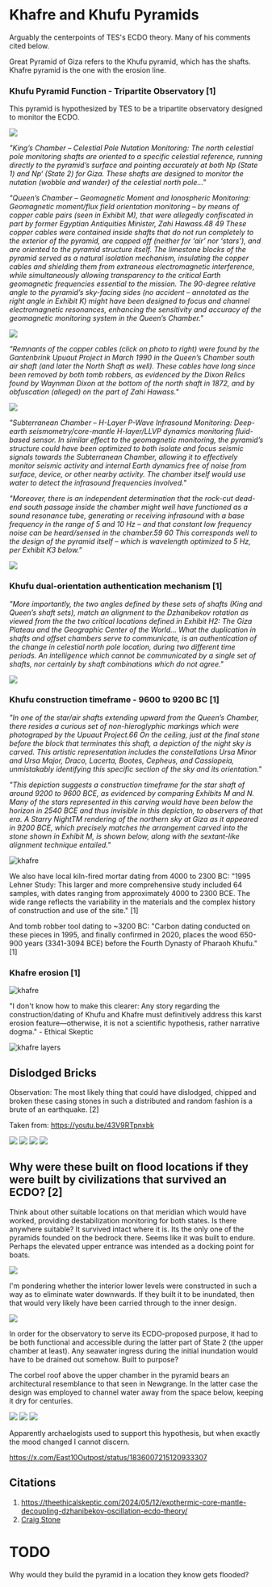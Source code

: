 # Khafre and Khufu Pyramids

Arguably the centerpoints of TES's ECDO theory. Many of his comments cited below.

Great Pyramid of Giza refers to the Khufu pyramid, which has the shafts. Khafre pyramid is the one with the erosion line.

### Khufu Pyramid Function - Tripartite Observatory [1]

This pyramid is hypothesized by TES to be a tripartite observatory designed to monitor the ECDO.

![](img/khufu-tri.webp)

*"King’s Chamber – Celestial Pole Nutation Monitoring: The north celestial pole monitoring shafts are oriented to a specific celestial reference, running directly to the pyramid’s surface and pointing accurately at both Np (State 1) and Np‘ (State 2) for Giza. These shafts are designed to monitor the nutation (wobble and wander) of the celestial north pole..."*

*"Queen’s Chamber – Geomagnetic Moment and Ionospheric Monitoring: Geomagnetic moment/flux field orientation monitoring – by means of copper cable pairs (seen in Exhibit M), that were allegedly confiscated in part by former Egyptian Antiquities Minister, Zahi Hawass.48 49 These copper cables were contained inside shafts that do not run completely to the exterior of the pyramid, are capped off (neither for ‘air’ nor ‘stars’), and are oriented to the pyramid structure itself. The limestone blocks of the pyramid served as a natural isolation mechanism, insulating the copper cables and shielding them from extraneous electromagnetic interference, while simultaneously allowing transparency to the critical Earth geomagnetic frequencies essential to the mission. The 90-degree relative angle to the pyramid’s sky-facing sides (no accident – annotated as the right angle in Exhibit K) might have been designed to focus and channel electromagnetic resonances, enhancing the sensitivity and accuracy of the geomagnetic monitoring system in the Queen’s Chamber."*

![](img/khufu-queen.webp)

*"Remnants of the copper cables (click on photo to right) were found by the Gantenbrink Upuaut Project in March 1990 in the Queen’s Chamber south air shaft (and later the North Shaft as well). These cables have long since been removed by both tomb robbers, as evidenced by the Dixon Relics found by Waynman Dixon at the bottom of the north shaft in 1872, and by obfuscation (alleged) on the part of Zahi Hawass."*

![](img/queen-cables.webp)

*"Subterranean Chamber – H-Layer P-Wave Infrasound Monitoring: Deep-earth seismometry/core-mantle H-layer/LLVP dynamics monitoring fluid-based sensor. In similar effect to the geomagnetic monitoring, the pyramid’s structure could have been optimized to both isolate and focus seismic signals towards the Subterranean Chamber, allowing it to effectively monitor seismic activity and internal Earth dynamics free of noise from surface, device, or other nearby activity. The chamber itself would use water to detect the infrasound frequencies involved."*

*"Moreover, there is an independent determination that the rock-cut dead-end south passage inside the chamber might well have functioned as a sound resonance tube, generating or receiving infrasound with a base frequency in the range of 5 and 10 Hz – and that constant low frequency noise can be heard/sensed in the chamber.59 60 This corresponds well to the design of the pyramid itself – which is wavelength optimized to 5 Hz, per Exhibit K3 below."*

![](img/khufu-3.webp)

### Khufu dual-orientation authentication mechanism [1]

*"More importantly, the two angles defined by these sets of shafts (King and Queen’s shaft sets), match an alignment to the Dzhanibekov rotation as viewed from the the two critical locations defined in Exhibit H2: The Giza Plateau and the Geographic Center of the World... What the duplication in shafts and offset chambers serve to communicate, is an authentication of the change in celestial north pole location, during two different time periods. An intelligence which cannot be communicated by a single set of shafts, nor certainly by shaft combinations which do not agree."*

![](img/khafre-shafts.jpg)

### Khufu construction timeframe - 9600 to 9200 BC [1]

*"In one of the star/air shafts extending upward from the Queen’s Chamber, there resides a curious set of non-hieroglyphic markings which were photograped by the Upuaut Project.66 On the ceiling, just at the final stone before the block that terminates this shaft, a depiction of the night sky is carved. This artistic representation includes the constellations Ursa Minor and Ursa Major, Draco, Lacerta, Bootes, Cepheus, and Cassiopeia, unmistakably identifying this specific section of the sky and its orientation."*

*"This depiction suggests a construction timeframe for the star shaft of around 9200 to 9600 BCE, as evidenced by comparing Exhibits M and N. Many of the stars represented in this carving would have been below the horizon in 2540 BCE and thus invisible in this depiction, to observers of that era. A Starry NightTM rendering of the northern sky at Giza as it appeared in 9200 BCE, which precisely matches the arrangement carved into the stone shown in Exhibit M, is shown below, along with the sextant-like alignment technique entailed."*

![khafre](img/khufu-air-shaft.jpg "khafre")

We also have local kiln-fired mortar dating from 4000 to 2300 BC: "1995 Lehner Study: This larger and more comprehensive study included 64 samples, with dates ranging from approximately 4000 to 2300 BCE. The wide range reflects the variability in the materials and the complex history of construction and use of the site." [1]

And tomb robber tool dating to ~3200 BC: "Carbon dating conducted on these pieces in 1995, and finally confirmed in 2020, places the wood 650-900 years (3341-3094 BCE) before the Fourth Dynasty of Pharaoh Khufu." [1]

### Khafre erosion [1]

![khafre](img/khafre-pyramid.jpg "khafre")

"I don't know how to make this clearer: Any story regarding the construction/dating of Khufu and Khafre must definitively address this karst erosion feature—otherwise, it is not a scientific hypothesis, rather narrative dogma." - Ethical Skeptic

![khafre layers](img/khafre-layers.jpg "khafre")

## Dislodged Bricks

Observation: The most likely thing that could have dislodged, chipped and broken these casing stones in such a distributed and random fashion is a brute of an earthquake. [2]

Taken from: https://youtu.be/43V9RTpnxbk

![](img/brick1.jpg)
![](img/brick2.jpg)
![](img/brick3.jpg)
![](img/brick4.jpg)

## Why were these built on flood locations if they were built by civilizations that survived an ECDO? [2]

Think about other suitable locations on that meridian which would have worked, providing destabilization monitoring for both states. Is there anywhere suitable? It survived intact where it is. Its the only one of the pyramids founded on the bedrock there. Seems like it was built to endure. Perhaps the elevated upper entrance was intended as a docking point for boats.

![](img/khufu-hole1.jpg)

I'm pondering whether the interior lower levels were constructed in such a way as to eliminate water downwards. If they built it to be inundated, then that would very likely have been carried through to the inner design.

![](img/khufu-hole2.jpg)

In order for the observatory to serve its ECDO-proposed purpose, it had to be both functional and accessible during the latter part of State 2 (the upper chamber at least). Any seawater ingress during the initial inundation would have to be drained out somehow. Built to purpose?

The corbel roof above the upper chamber in the pyramid bears an architectural resemblance to that seen in Newgrange. In the latter case the design was employed to channel water away from the space below, keeping it dry for centuries.

![](img/khufu3.jpg)
![](img/khufu4.jpg)
![](img/khufu5.jpg)

Apparently archaelogists used to support this hypothesis, but when exactly the mood changed I cannot discern.

https://x.com/East10Outpost/status/1836007215120933307

## Citations

1. https://theethicalskeptic.com/2024/05/12/exothermic-core-mantle-decoupling-dzhanibekov-oscillation-ecdo-theory/
2. [Craig Stone](https://nobulart.com)

# TODO

Why would they build the pyramid in a location they know gets flooded?
